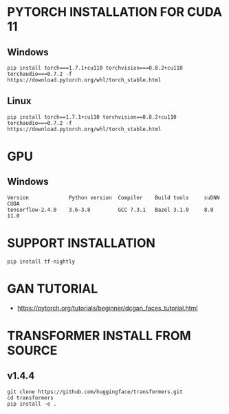 # PYTORCH INSTALLATION FOR CUDA 11

## Windows

    pip install torch===1.7.1+cu110 torchvision===0.8.2+cu110 torchaudio===0.7.2 -f https://download.pytorch.org/whl/torch_stable.html

## Linux

    pip install torch==1.7.1+cu110 torchvision==0.8.2+cu110 torchaudio===0.7.2 -f https://download.pytorch.org/whl/torch_stable.html

# GPU

## Windows

    Version             Python version	Compiler	Build tools     cuDNN       CUDA
    tensorflow-2.4.0    3.6-3.8	        GCC 7.3.1	Bazel 3.1.0     8.0         11.0

# SUPPORT INSTALLATION

    pip install tf-nightly

# GAN TUTORIAL

- https://pytorch.org/tutorials/beginner/dcgan_faces_tutorial.html

# TRANSFORMER INSTALL FROM SOURCE
## v1.4.4
    git clone https://github.com/huggingface/transformers.git
    cd transformers
    pip install -e .